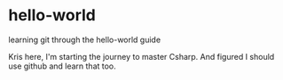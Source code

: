 # hello-world
learning git through the hello-world guide

Kris here, I'm starting the journey to master Csharp. And figured I should use github and learn that too.
